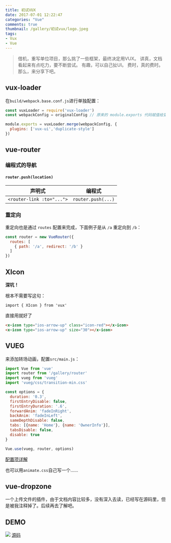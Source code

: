 ```yaml
---
title: 初试VUX
date: 2017-07-01 12:22:47
categories: "Vue"
comments: true
thumbnail: /gallery/初试vux/logo.jpeg
tags:
- Vux
- Vue
---
```


<!-- no node -->

<!-- more -->

>借机，重写单位项目，那么挑了一些框架，最终决定用VUX。
>讲真，文档看起来有点吃力，要不断尝试。
>有趣，可以自己扯UI。
>费时，真的费时。
>那么，来分享下吧。

## vux-loader

在`build/webpack.base.conf.js`进行单独配置：

```javascript
const vuxLoader = require('vux-loader')
const webpackConfig = originalConfig // 原来的 module.exports 代码赋值给变量 webpackConfig

module.exports = vuxLoader.merge(webpackConfig, {
  plugins: ['vux-ui','duplicate-style']
})
```

## vue-router

### 编程式的导航

#### `router.push(location)`

| 声明式 | 编程式 |
|-------------|--------------|
| `<router-link :to="...">` | `router.push(...)` |

### 重定向

重定向也是通过 `routes` 配置来完成，下面例子是从 `/a` 重定向到 `/b`：

```javascript
const router = new VueRouter({
  routes: [
    { path: '/a', redirect: '/b' }
  ]
})
```

## XIcon

**深坑！**

根本不需要写这句：

`import { XIcon } from 'vux'`

直接用就好了

```html
<x-icon type="ios-arrow-up" class="icon-red"></x-icon>
<x-icon type="ios-arrow-up" size="30"></x-icon>
```

## VUEG

来添加转场动画，配置`src/main.js`：

```javascript
import Vue from 'vue'
import router from '/gallery/router'
import vueg from 'vueg'
import 'vueg/css/transition-min.css'

const options = {
  duration: '0.3',
  firstEntryDisable: false,
  firstEntryDuration: '.6',
  forwardAnim: 'fadeInRight',
  backAnim: 'fadeInLeft',
  sameDepthDisable: false,
  tabs: [{name: 'Home'}, {name: 'OwnerInfo'}],
  tabsDisable: false,
  disable: true
}

Vue.use(vueg, router, options)
```

[配置项详解](https://github.com/jaweii/vueg#配置项--config)

也可以用`animate.css`自己写一个……

## vue-dropzone

一个上传文件的插件，由于文档内容比较多，没有深入去读，已经写在源码里，但是被我注释掉了。后续再去了解吧。

## DEMO

![](/gallery/初试vux/demo1.gif)
[源码](https://github.com/zongzi531/vux-demo-test)